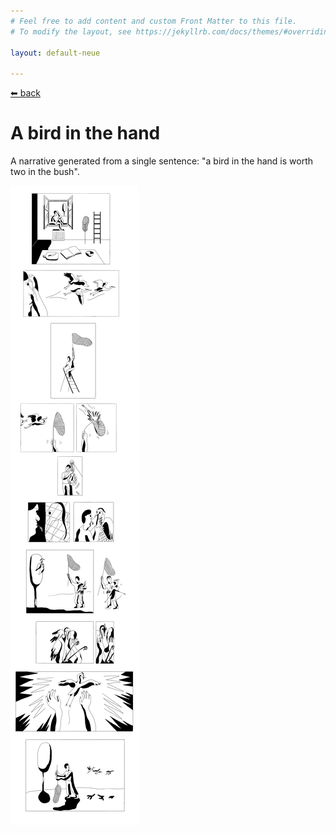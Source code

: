 ```yaml
---
# Feel free to add content and custom Front Matter to this file.
# To modify the layout, see https://jekyllrb.com/docs/themes/#overriding-theme-defaults

layout: default-neue

---
```

[⬅ back](index)

# A bird in the hand

A narrative generated from a single sentence: "a bird in the hand is worth two in the bush".


![](images/bird_in_the_hand.png)  
